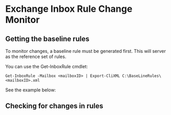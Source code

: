 # Exchange Inbox Rule Change Monitor

## Getting the baseline rules

To monitor changes, a baseline rule must be generated first. This will server as the reference set of rules.

You can use the Get-InboxRule cmdlet:

`Get-InboxRule -Mailbox <mailboxID> | Export-CliXML C:\BaseLineRules\<mailboxID>.xml`

See the example below:



## Checking for changes in rules


